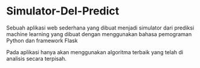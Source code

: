 # Simulator-Del-Predict
Sebuah aplikasi web sederhana yang dibuat menjadi simulator dari prediksi machine learning yang dibuat dengan menggunakan bahasa pemograman Python dan framework Flask

Pada aplikasi hanya akan menggunakan algoritma terbaik yang telah di analisis secara terpisah.
